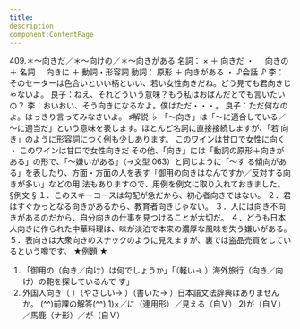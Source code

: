 ```yaml
---
title:
description
component:ContentPage
---
```



409.＊～向きだ／＊～向けの／＊～向きがある
名詞： × ＋ 向きだ ・
    向きの ＋ 名詞
    向きに ＋ 動詞・形容詞
動詞： 原形 ＋ 向きがある ・
♪会話 ♪
李：そのセーターは色合いといい柄といい、若い女性向きだね。どう見ても君向きじゃないよ。 良子：ねえ、それどういう意味？もう私はおばんだとでも言いたいの？
李：おいおい、そう向きになるなよ。僕はただ・・・。
良子：ただ何なのよ。はっきり言ってみなさいよ。
♯解説 ♭
「～向き」は「～に適合している／～に適当だ」という意味を表します。ほとんど名詞に直接接続しますが、「若 向き」のように形容詞につく例も少しあります。
このワインは甘口で女性に向く ・ このワインは甘口で女性向きだ その他、「向き」には「動詞の原形＋向きがある」の形で、「～嫌いがある」（→文型 063）と同じように「～す
る傾向がある」を表したり、方面・方面の人を表す「御用の向きはなんですか／反対する向きが多い」などの用 法もありますので、用例を例文に取り入れておきました。
§例文 §
１．このスキーコースは勾配が急だから、初心者向きではない。
２．君はすぐかっとなる向きがあるから、教育者向きじゃない。
３．人には向き不向きがあるのだから、自分向きの仕事を見つけることが大切だ。
４．どうも日本人向きに作られた中華料理は、味が淡泊で本来の濃厚な風味を失う嫌いがある。
５．表向きは大衆向きのスナックのように見えますが、裏では盗品売買をしているという噂です。
★例題 ★
1) 「御用の（向き／向け）は何でしょうか」「（軽い→ ）海外旅行（向き／向け）の鞄を探しているんで
す」      
2) 外国人向き（ ）（やさしい→ ）（書いた→ ）日本語文法辞典はありませんか。
(^^)前課の解答(^^)
1)×／に（連用形）／見える（自Ｖ）
2)が（自Ｖ）／馬鹿（ナ形）／が（自Ｖ）
